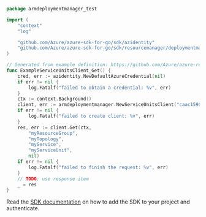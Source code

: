```go
package armdeploymentmanager_test

import (
	"context"
	"log"

	"github.com/Azure/azure-sdk-for-go/sdk/azidentity"
	"github.com/Azure/azure-sdk-for-go/sdk/resourcemanager/deploymentmanager/armdeploymentmanager"
)

// Generated from example definition: https://github.com/Azure/azure-rest-api-specs/tree/main/specification/deploymentmanager/resource-manager/Microsoft.DeploymentManager/preview/2019-11-01-preview/examples/serviceunit_get.json
func ExampleServiceUnitsClient_Get() {
	cred, err := azidentity.NewDefaultAzureCredential(nil)
	if err != nil {
		log.Fatalf("failed to obtain a credential: %v", err)
	}
	ctx := context.Background()
	client, err := armdeploymentmanager.NewServiceUnitsClient("caac1590-e859-444f-a9e0-62091c0f5929", cred, nil)
	if err != nil {
		log.Fatalf("failed to create client: %v", err)
	}
	res, err := client.Get(ctx,
		"myResourceGroup",
		"myTopology",
		"myService",
		"myServiceUnit",
		nil)
	if err != nil {
		log.Fatalf("failed to finish the request: %v", err)
	}
	// TODO: use response item
	_ = res
}
```

Read the [SDK documentation](https://github.com/Azure/azure-sdk-for-go/blob/sdk%2Fresourcemanager%2Fdeploymentmanager%2Farmdeploymentmanager%2Fv0.4.0/sdk/resourcemanager/deploymentmanager/armdeploymentmanager/README.md) on how to add the SDK to your project and authenticate.
